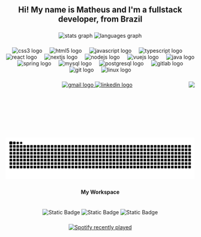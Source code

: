 <h2 align="center">Hi! My name is Matheus and I'm a fullstack developer, from Brazil</h2>

###

<div align="center">
  <img src="https://github-readme-stats.vercel.app/api?username=matheusdgc&hide_title=false&hide_rank=true&show_icons=true&include_all_commits=true&count_private=true&disable_animations=false&theme=github_dark&locale=en&hide_border=true" height="150" alt="stats graph"  />
  <img src="https://github-readme-stats.vercel.app/api/top-langs?username=matheusdgc&locale=en&hide_title=false&layout=compact&card_width=320&langs_count=6&theme=github_dark&hide_border=true" height="150" alt="languages graph"  />
</div>

###

<div align="center">
  <img src="https://cdn.jsdelivr.net/gh/devicons/devicon/icons/css3/css3-original.svg" height="30" alt="css3 logo"  />
  <img width="12" />
  <img src="https://cdn.jsdelivr.net/gh/devicons/devicon/icons/html5/html5-original.svg" height="30" alt="html5 logo"  />
  <img width="12" />
  <img src="https://cdn.jsdelivr.net/gh/devicons/devicon/icons/javascript/javascript-plain.svg" height="30" alt="javascript logo"  />
  <img width="12" />
  <img src="https://cdn.jsdelivr.net/gh/devicons/devicon/icons/typescript/typescript-original.svg" height="30" alt="typescript logo"  />
  <img width="12" />
  <img src="https://cdn.jsdelivr.net/gh/devicons/devicon/icons/react/react-original.svg" height="30" alt="react logo"  />
  <img width="12" />
  <img src="https://cdn.jsdelivr.net/gh/devicons/devicon/icons/nextjs/nextjs-original.svg" height="30" alt="nextjs logo"  />
  <img width="12" />
  <img src="https://cdn.jsdelivr.net/gh/devicons/devicon/icons/nodejs/nodejs-original.svg" height="30" alt="nodejs logo"  />
  <img width="12" />
  <img src="https://cdn.jsdelivr.net/gh/devicons/devicon/icons/vuejs/vuejs-original.svg" height="30" alt="vuejs logo"  />
  <img width="12" />
  <img src="https://cdn.jsdelivr.net/gh/devicons/devicon/icons/java/java-original.svg" height="30" alt="java logo"  />
  <img width="12" />
  <img src="https://cdn.jsdelivr.net/gh/devicons/devicon/icons/spring/spring-original.svg" height="30" alt="spring logo"  />
  <img width="12" />
  <img src="https://cdn.jsdelivr.net/gh/devicons/devicon/icons/mysql/mysql-original.svg" height="30" alt="mysql logo"  />
  <img width="12" />
  <img src="https://cdn.jsdelivr.net/gh/devicons/devicon/icons/postgresql/postgresql-original.svg" height="30" alt="postgresql logo"  />
  <img width="12" />
  <img src="https://cdn.jsdelivr.net/gh/devicons/devicon/icons/gitlab/gitlab-original.svg" height="30" alt="gitlab logo"  />
  <img width="12" />
  <img src="https://cdn.jsdelivr.net/gh/devicons/devicon/icons/git/git-plain.svg" height="30" alt="git logo"  />
  <img width="12" />
  <img src="https://cdn.jsdelivr.net/gh/devicons/devicon/icons/linux/linux-original.svg" height="30" alt="linux logo"  />
</div>

###

<img align="right" height="150" src="https://media1.giphy.com/media/v1.Y2lkPTc5MGI3NjExMzNlY3V1ZDl5MzV2eG44aHJ3bXg5OHZubWp4d281ZGFyem93enQyMCZlcD12MV9pbnRlcm5hbF9naWZfYnlfaWQmY3Q9Zw/VTtANKl0beDFQRLDTh/giphy.gif"  />

###

<div align="center">
  <a href="mailto:matheusdgo@gmail.com" target="_blank">
    <img src="https://img.shields.io/static/v1?message=matheusdgo@gmail.com&logo=gmail&label=&color=D14836&logoColor=white&labelColor=&style=for-the-badge" height="35" alt="gmail logo"  />
  </a>
  <a href="https://www.linkedin.com/in/matheus-diasgomes-chichura/" target="_blank">
    <img src="https://img.shields.io/static/v1?message=LinkedIn&logo=linkedin&label=&color=0077B5&logoColor=white&labelColor=&style=for-the-badge" height="35" alt="linkedin logo"  />
  </a>
</div>

###

<img src="https://raw.githubusercontent.com/matheusdgc/matheusdgc/output/snake.svg" alt="Snake animation" />

###

<div align="center">
  
<h4 align="center">My Workspace</h4>
  <br>
<img align="center" alt="Static Badge" src="https://img.shields.io/badge/-Ryzen%207%205700X-Red?style=flat-square&logo=AMD&logoSize=auto&labelColor=%238B0000&color=%23000000">
<img align="center" alt="Static Badge" src="https://img.shields.io/badge/-64gb%20DDR4-White?style=flat-square&logo=Buffer&logoColor=%23000000&logoSize=auto&label=RAM&labelColor=%231E90FF&color=%23000000">
<img align="center" alt="Static Badge" src="https://img.shields.io/badge/RTX_3080Ti-black?style=flat-square&logo=Nvidia&logoColor=%23000000&logoSize=auto&label=GeForce&labelColor=%2386f21b&color=%23000000">


</div>

###

<div align="center">
  <a href="https://open.spotify.com/user/12152720521">
    <img src="https://spotify-recently-played-readme.vercel.app/api?user=12152720521&count=5" alt="Spotify recently played"  />
  </a>
</div>

###
